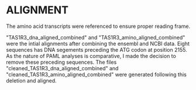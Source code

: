 # ALIGNMENT
The amino acid transcripts were referenced to ensure proper reading frame.  

"TAS1R3_dna_aligned_combined" and "TAS1R3_amino_aligned_combined" were the 
intial alignments after combining the ensembl and NCBI data. Eight 
sequences has DNA segements preceding the ATG codon at position 2155. As 
the nature of PAML analyses is comparative, I made the decision to remove 
these preceding sequences. The files "cleaned_TAS1R3_dna_aligned_combined" 
and "cleaned_TAS1R3_amino_aligned_combined" were generated following this 
deletion and aligned. 
